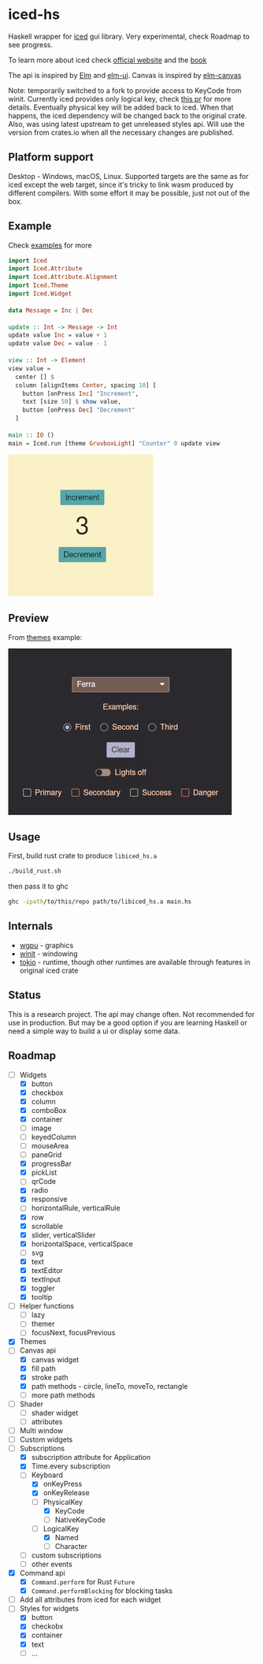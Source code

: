 # iced-hs

Haskell wrapper for [iced](https://github.com/iced-rs/iced) gui library.
Very experimental, check Roadmap to see progress.

To learn more about iced check [official website](https://iced.rs) and the [book](https://book.iced.rs)

The api is inspired by [Elm](https://elm-lang.org/) and [elm-ui](https://github.com/mdgriffith/elm-ui).
Canvas is inspired by [elm-canvas](https://github.com/joakin/elm-canvas)

Note: temporarily switched to a fork to provide access to KeyCode from winit.
Currently iced provides only logical key, check [this pr](https://github.com/iced-rs/iced/pull/2169)
for more details. Eventually physical key will be added back to iced.
When that happens, the iced dependency will be changed back to the original crate.
Also, was using latest upstream to get unreleased styles api. Will use the
version from crates.io when all the necessary changes are published.


## Platform support

Desktop - Windows, macOS, Linux. Supported targets are the same
as for iced except the web target, since it's tricky to link
wasm produced by different compilers. With some effort it
may be possible, just not out of the box.


## Example

Check [examples](examples) for more

```haskell
import Iced
import Iced.Attribute
import Iced.Attribute.Alignment
import Iced.Theme
import Iced.Widget

data Message = Inc | Dec

update :: Int -> Message -> Int
update value Inc = value + 1
update value Dec = value - 1

view :: Int -> Element
view value =
  center [] $
  column [alignItems Center, spacing 10] [
    button [onPress Inc] "Increment",
    text [size 50] $ show value,
    button [onPress Dec] "Decrement"
  ]

main :: IO ()
main = Iced.run [theme GruvboxLight] "Counter" 0 update view
```

![Counter preview](examples/counter/counter.png)


## Preview

From [themes](examples/themes) example:

![Themes preview](examples/themes/themes.png)


## Usage

First, build rust crate to produce `libiced_hs.a`

```bash
./build_rust.sh
```

then pass it to ghc

```bash
ghc -ipath/to/this/repo path/to/libiced_hs.a main.hs
```


## Internals

- [wgpu](https://github.com/gfx-rs/wgpu) - graphics
- [winit](https://github.com/rust-windowing/winit) - windowing
- [tokio](https://github.com/tokio-rs/tokio) - runtime, though other runtimes
  are available through features in original iced crate


## Status

This is a research project. The api may change often.
Not recommended for use in production. But may be a good
option if you are learning Haskell or need a simple
way to build a ui or display some data.


## Roadmap

 - [ ] Widgets
   - [x] button
   - [x] checkbox
   - [x] column
   - [x] comboBox
   - [x] container
   - [ ] image
   - [ ] keyedColumn
   - [ ] mouseArea
   - [ ] paneGrid
   - [x] progressBar
   - [x] pickList
   - [ ] qrCode
   - [x] radio
   - [x] responsive
   - [ ] horizontalRule, verticalRule
   - [x] row
   - [x] scrollable
   - [x] slider, verticalSlider
   - [x] horizontalSpace, verticalSpace
   - [ ] svg
   - [x] text
   - [x] textEditor
   - [x] textInput
   - [x] toggler
   - [x] tooltip
 - [ ] Helper functions
   - [ ] lazy
   - [ ] themer
   - [ ] focusNext, focusPrevious
 - [x] Themes
 - [ ] Canvas api
   - [x] canvas widget
   - [x] fill path
   - [x] stroke path
   - [x] path methods - circle, lineTo, moveTo, rectangle
   - [ ] more path methods
 - [ ] Shader
   - [ ] shader widget
   - [ ] attributes
 - [ ] Multi window
 - [ ] Custom widgets
 - [ ] Subscriptions
   - [x] subscription attribute for Application
   - [x] Time.every subscription
   - [ ] Keyboard
     - [x] onKeyPress
     - [x] onKeyRelease
     - [ ] PhysicalKey
       - [x] KeyCode
       - [ ] NativeKeyCode
     - [ ] LogicalKey
       - [x] Named
       - [ ] Character
   - [ ] custom subscriptions
   - [ ] other events
 - [x] Command api
   - [x] `Command.perform` for Rust `Future`
   - [x] `Command.performBlocking` for blocking tasks
 - [ ] Add all attributes from iced for each widget
 - [ ] Styles for widgets
   - [x] button
   - [x] checkobx
   - [x] container
   - [x] text
   - [ ] ...
